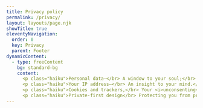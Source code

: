 ```yaml
---
title: Privacy policy
permalink: /privacy/
layout: layouts/page.njk
showTitle: true
eleventyNavigation:
  order: 0
  key: Privacy
  parent: Footer
dynamicContent:
  - type: freeContent
    bg: standard-bg
    content:  
      <p class="haiku">Personal data—</br> A window to your soul;</br> Not someone's product.</p>
      <p class="haiku">Your IP address—</br> An insight to your mind.</br> <i>Mind your own business!</i></p>
      <p class="haiku">Cookies and trackers,</br> Your <i>unconsenting</i> "consent".</br> A crack in the clouds.</p>
      <p class="haiku">Private-first design</br> Protecting you from prying </br> Eyes wide in wonder</p>
---
```

